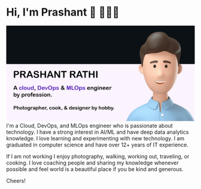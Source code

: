 # Hi, I'm Prashant 👋 👩🏾‍💻 


<img src="https://github.com/rathi-prashant/rathi-prashant/blob/main/gh-header-prashant-2.jpg" alt="banneer that says Prashant Rathi and illustration">
I'm a Cloud, DevOps, and MLOps engineer who is passionate about technology. I have a strong interest in AI/ML and have deep data analytics knowledge. I love learning and experimenting with new technology. I am graduated in computer science and have over 12+ years of IT experience. 

If I am not working I enjoy photography, walking, working out, traveling, or cooking. I love coaching people and sharing my knowledge whenever possible and feel world is a beautiful place if you be kind and generous. 

Cheers!
